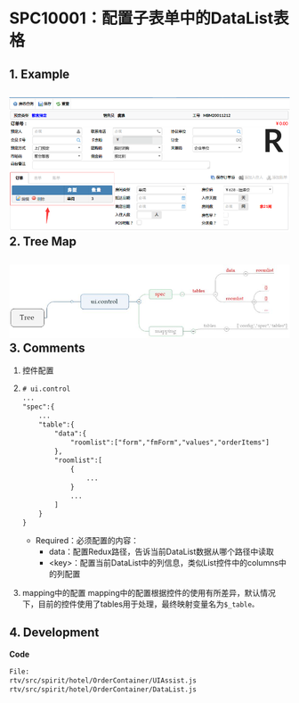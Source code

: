 # SPC10001：配置子表单中的DataList表格

## 1. Example

## ![](/engine/spec/component/img/op-003-01.png)2. Tree Map

## ![](/engine/spec/component/img/op-003-02.JPG)3. Comments

1. 控件配置

2. ```
   # ui.control
   ...
   "spec":{
       ...
       "table":{
           "data":{
               "roomlist":["form","fmForm","values","orderItems"]
           },
           "roomlist":[
               {
                   ...
               }
               ...
           ]
       }
   }
   ```

   * Required：必须配置的内容：
     * data：配置Redux路径，告诉当前DataList数据从哪个路径中读取
     * &lt;key&gt;：配置当前DataList中的列信息，类似List控件中的columns中的列配置
3. mapping中的配置
   mapping中的配置根据控件的使用有所差异，默认情况下，目前的控件使用了tables用于处理，最终映射变量名为`$_table。`

## 4. Development

**Code**

```
File: 
rtv/src/spirit/hotel/OrderContainer/UIAssist.js
rtv/src/spirit/hotel/OrderContainer/DataList.js
```



